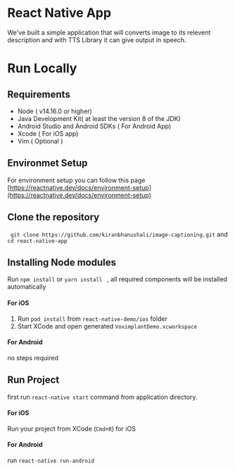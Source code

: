 # React Native App

We've built a simple application that will converts image to its relevent description and with TTS Library it can give output in speech.

# Run Locally 

##  Requirements
* Node ( v14.16.0 or higher)
* Java Development Kit( at least the version 8 of the JDK)
* Android Studio and Android SDKs ( For Android App)
* Xcode ( For iOS app)
* Vim ( Optional )

## Environmet Setup
For environment setup you can follow this page [https://reactnative.dev/docs/environment-setup](https://reactnative.dev/docs/environment-setup)


## Clone the repository
 ``` git clone https://github.com/kiranbhanushali/image-captioning.git```
 and ```cd react-native-app```


## Installing Node modules

  Run  `npm install` or `yarn install `  , all required components will be installed automatically
    
  #### For iOS
    
   1.  Run  `pod install`  from  `react-native-demo/ios`  folder
   2.  Start XCode and open generated  `VoximplantDemo.xcworkspace`
   
   #### For Android
   
  no steps required
  ## Run Project
  
first run  `react-native start`  command from application directory.
#### For iOS
Run your project from XCode (`Cmd+R`) for iOS
       
#### For Android
   run ```react-native run-android```



   

